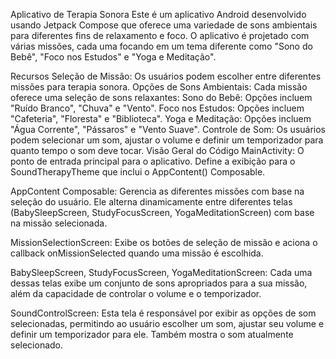 Aplicativo de Terapia Sonora
Este é um aplicativo Android desenvolvido usando Jetpack Compose que oferece uma variedade de sons ambientais para diferentes fins de relaxamento e foco. O aplicativo é projetado com várias missões, cada uma focando em um tema diferente como "Sono do Bebê", "Foco nos Estudos" e "Yoga e Meditação".

Recursos
Seleção de Missão: Os usuários podem escolher entre diferentes missões para terapia sonora.
Opções de Sons Ambientais: Cada missão oferece uma seleção de sons relaxantes:
Sono do Bebê: Opções incluem "Ruído Branco", "Chuva" e "Vento".
Foco nos Estudos: Opções incluem "Cafeteria", "Floresta" e "Biblioteca".
Yoga e Meditação: Opções incluem "Água Corrente", "Pássaros" e "Vento Suave".
Controle de Som: Os usuários podem selecionar um som, ajustar o volume e definir um temporizador para quanto tempo o som deve tocar.
Visão Geral do Código
MainActivity:
O ponto de entrada principal para o aplicativo. Define a exibição para o SoundTherapyTheme que inclui o AppContent() Composable.

AppContent Composable:
Gerencia as diferentes missões com base na seleção do usuário. Ele alterna dinamicamente entre diferentes telas (BabySleepScreen, StudyFocusScreen, YogaMeditationScreen) com base na missão selecionada.

MissionSelectionScreen:
Exibe os botões de seleção de missão e aciona o callback onMissionSelected quando uma missão é escolhida.

BabySleepScreen, StudyFocusScreen, YogaMeditationScreen:
Cada uma dessas telas exibe um conjunto de sons apropriados para a sua missão, além da capacidade de controlar o volume e o temporizador.

SoundControlScreen:
Esta tela é responsável por exibir as opções de som selecionadas, permitindo ao usuário escolher um som, ajustar seu volume e definir um temporizador para ele. Também mostra o som atualmente selecionado.
